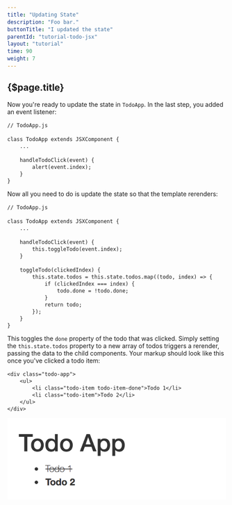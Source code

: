 ```yaml
---
title: "Updating State"
description: "Foo bar."
buttonTitle: "I updated the state"
parentId: "tutorial-todo-jsx"
layout: "tutorial"
time: 90
weight: 7
---
```


## {$page.title}

Now you're ready to update the state in `TodoApp`. In the last step, you added
an event listener:

```text/jsx
// TodoApp.js

class TodoApp extends JSXComponent {
	...

	handleTodoClick(event) {
		alert(event.index);
	}
}
```

Now all you need to do is update the state so that the template rerenders:

```text/jsx
// TodoApp.js

class TodoApp extends JSXComponent {
	...

	handleTodoClick(event) {
		this.toggleTodo(event.index);
	}

	toggleTodo(clickedIndex) {
		this.state.todos = this.state.todos.map((todo, index) => {
			if (clickedIndex === index) {
				todo.done = !todo.done;
			}
			return todo;
		});
	}
}
```

This toggles the `done` property of the todo that was clicked. Simply setting 
the `this.state.todos` property to a new array of todos triggers a rerender, 
passing the data to the child components. Your markup should look like this once 
you've clicked a todo item:

```text/xml
<div class="todo-app">
	<ul>
		<li class="todo-item todo-item-done">Todo 1</li>
		<li class="todo-item">Todo 2</li>
	</ul>
</div>
```

![Completed Todo](/images/tutorials/todo-app/completed_todo.png "Completed Todo")
